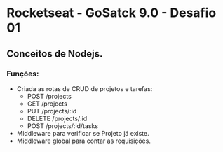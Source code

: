 # Rocketseat - GoSatck 9.0 - Desafio 01

## Conceitos de Nodejs.

### Funções:
* Criada as rotas de CRUD de projetos e tarefas:
  + POST /projects
  + GET /projects
  + PUT /projects/:id
  + DELETE /projects/:id
  + POST /projects/:id/tasks
* Middleware para verificar se Projeto já existe.
* Middleware global para contar as requisições.

